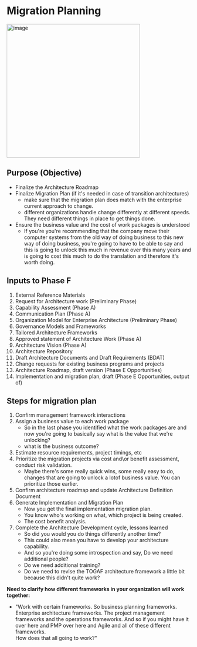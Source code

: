 # Migration Planning

<img width="363" alt="image" src="https://github.com/Glareone/AZ-304-305-SA-And-Architecture-Design-In-Depth/assets/4239376/0dda767c-88a2-4e63-bb48-c779b4083d4b">

## Purpose (Objective)
* Finalize the Architecture Roadmap
* Finalize Migration Plan (if it's needed in case of transition architectures)
   - make sure that the migration plan does match with the enterprise current approach to change.
   - different organizations handle change differently at different speeds. They need different things in place to get things done.
* Ensure the business value and the cost of work packages is understood
   - If you're you're recommending that the company move their computer systems from the old way of doing business to this new way of doing business, you're going to have to be able to say and this is going to unlock this much in revenue over this many years and is going to cost this much to do the translation and therefore it's worth doing.
 
## Inputs to Phase F
1. External Reference Materials
2. Request for Architecture work (Preliminary Phase)
3. Capability Assessment (Phase A)
4. Communication Plan (Phase A)
5. Organization Model for Enterprise Architecture (Preliminary Phase)
6. Governance Models and Frameworks
7. Tailored Architecture Frameworks
8. Approved statement of Architecture Work (Phase A)
9. Architecture Vision (Phase A)
10. Architecture Repository
11. Draft Architecture Documents and Draft Requirements (BDAT)
12. Change requests for existing business programs and projects
13. Architecture Roadmap, draft version (Phase E Opportunities)
14. Implementation and migration plan, draft (Phase E Opportunities, output of)

## Steps for migration plan
1. Confirm management framework interactions
2. Assign a business value to each work package
   - So in the last phase you identified what the work packages are and now you're going to basically say what is the value that we're unlocking?
   - what is the business outcome?
3. Estimate resource requirements, project timings, etc
4. Prioritize the migration projects via cost and\or benefit assessment, conduct risk validation.
   - Maybe there's some really quick wins, some really easy to do, changes that are going to unlock a lotof business value. You can prioritize those earlier.
5. Confirm architecture roadmap and update Architecture Definition Document
6. Generate Implementation and Migration Plan
   - Now you get the final implementation migration plan.
   - You know who's working on what, which project is being created.
   - The cost benefit analysis.
7. Complete the Architecture Development cycle, lessons learned
   - So did you would you do things differently another time?
   - This could also mean you have to develop your architecture capability.
   - And so you're doing some introspection and say, Do we need additional people?
   - Do we need additional training?
   - Do we need to revise the TOGAF architecture framework a little bit because this didn't quite work?

**Need to clarify how different frameworks in your organization will work together:**  
* "Work with certain frameworks. So business planning frameworks. Enterprise architecture frameworks. The project management frameworks and the operations frameworks. And so if you might have it over here and PMP over here and Agile and all of these different frameworks.  
How does that all going to work?"
